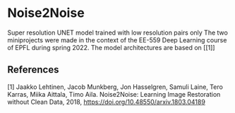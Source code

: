 # Noise2Noise
 Super resolution UNET model trained with low resolution pairs only
 The two miniprojects were made in the context of the EE-559 Deep Learning course of EPFL during spring 2022.
 The model architectures are based on [[1]]
 
 
 
 
 ## References

<a id="1">[1]</a>  Jaakko Lehtinen, Jacob Munkberg, Jon Hasselgren, Samuli Laine, Tero Karras, Miika Aittala, Timo Aila. Noise2Noise: Learning Image Restoration without Clean Data, 2018, https://doi.org/10.48550/arxiv.1803.04189
